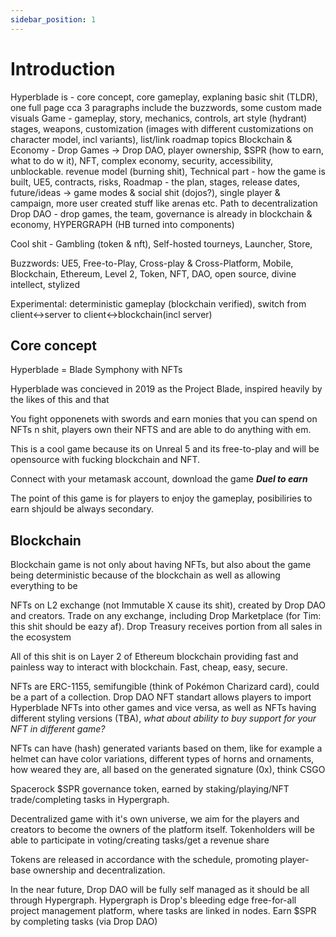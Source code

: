 ```yaml
---
sidebar_position: 1
---
```


# Introduction

Hyperblade is - core concept, core gameplay, explaning basic shit (TLDR), one full page cca 3 paragraphs include the buzzwords, some custom made visuals
Game - gameplay, story, mechanics, controls, art style (hydrant) stages, weapons, customization (images with different customizations on character model, incl variants), list/link roadmap topics
Blockchain & Economy - Drop Games -> Drop DAO, player ownership, $SPR (how to earn, what to do w it), NFT, complex economy, security, accessibility, unblockable. revenue model (burning shit),
Technical part - how the game is built, UE5, contracts, risks,
Roadmap - the plan, stages, release dates, future/ideas -> game modes & social shit (dojos?), single player & campaign, more user created stuff like arenas etc. Path to decentralization
Drop DAO - drop games, the team, governance is already in blockchain & economy, HYPERGRAPH (HB turned into components)

Cool shit - Gambling (token & nft), Self-hosted tourneys, Launcher, Store,

Buzzwords: UE5, Free-to-Play, Cross-play & Cross-Platform, Mobile, Blockchain, Ethereum, Level 2, Token, NFT, DAO, open source, divine intellect, stylized

Experimental: deterministic gameplay (blockchain verified), switch from client<->server to client<->blockchain(incl server)

## Core concept

Hyperblade = Blade Symphony with NFTs

<!-- Dis a joke chill the fuck out -->

Hyperblade was concieved in 2019 as the Project Blade, inspired heavily by the likes of this and that

You fight opponenets with swords and earn monies that you can spend on NFTs n shit, players own their NFTS and are able to do anything with em.

This is a cool game because its on Unreal 5 and its free-to-play and will be opensource with fucking blockchain and NFT.

Connect with your metamask account, download the game **_Duel to earn_**

The point of this game is for players to enjoy the gameplay, posibiliries to earn shjould be always secondary.

## Blockchain

Blockchain game is not only about having NFTs, but also about the game being deterministic because of the blockchain as well as allowing everything to be

NFTs on L2 exchange (not Immutable X cause its shit), created by Drop DAO and creators. Trade on any exchange, including Drop Marketplace (for Tim: this shit should be eazy af). Drop Treasury receives portion from all sales in the ecosystem

All of this shit is on Layer 2 of Ethereum blockchain providing fast and painless way to interact with blockchain. Fast, cheap, easy, secure.

NFTs are ERC-1155, semifungible (think of Pokémon Charizard card), could be a part of a collection. Drop DAO NFT standart allows players to import Hyperblade NFTs into other games and vice versa, as well as NFTs having different styling versions (TBA), _what about ability to buy support for your NFT in different game?_

NFTs can have (hash) generated variants based on them, like for example a helmet can have color variations, different types of horns and ornaments, how weared they are, all based on the generated signature (0x), think CSGO

Spacerock $SPR governance token, earned by staking/playing/NFT trade/completing tasks in Hypergraph.

Decentralized game with it's own universe, we aim for the players and creators to become the owners of the platform itself. Tokenholders will be able to participate in voting/creating tasks/get a revenue share

Tokens are released in accordance with the schedule, promoting player-base ownership and decentralization.

In the near future, Drop DAO will be fully self managed as it should be all through Hypergraph.
Hypergraph is Drop's bleeding edge free-for-all project management platform, where tasks are linked in nodes. Earn $SPR by completing tasks (via Drop DAO)
